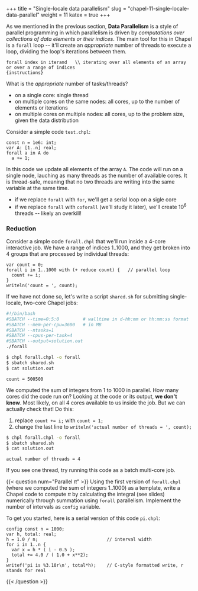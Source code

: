 +++
title = "Single-locale data parallelism"
slug = "chapel-11-single-locale-data-parallel"
weight = 11
katex = true
+++







<!-- ## Parallelizing the Julia set problem -->

<!-- Now let's parallelize this code with `forall`. Copy `juliaSetSerial.chpl` into `juliaSetParallel.chpl` and -->
<!-- start modifying it: -->

<!-- 1. For the outer loop, replace `for` with `forall`. This will produce an error about the scope of variables -->
<!--    `y` and `point`: -->

<!-- ```sh -->
<!-- error: cannot assign to const variable -->
<!-- note: The shadow variable '...' is constant due to forall intents in this loop -->
<!-- ``` -->

<!-- > ### Discussion -->
<!-- > Why do you think this message was produced? How do we solve this problem? -->

<!-- 2. What do we do next? -->

<!-- Once you have the working shared-memory parallel code, study its performance. -->

<!-- > ### Discussion -->
<!-- > Why do you think the code's speed does not scale linearly with the number of cores? -->











As we mentioned in the previous section, **Data Parallelism** is a style of parallel programming in which
parallelism is driven by *computations over collections of data elements or their indices*. The main tool for
this in Chapel is a `forall` loop -- it'll create an *appropriate* number of threads to execute a loop,
dividing the loop's iterations between them.

```chpl
forall index in iterand   \\ iterating over all elements of an array or over a range of indices
{instructions}
```

What is the *appropriate* number of tasks/threads?

* on a single core: single thread
* on multiple cores on the same nodes: all cores, up to the number of elements or iterations
* on multiple cores on multiple nodes: all cores, up to the problem size, given the data distribution

Consider a simple code `test.chpl`:

```chpl
const n = 1e6: int;
var A: [1..n] real;
forall a in A do
  a += 1;
```

In this code we update all elements of the array `A`. The code will run on a single node, lauching as many
threads as the number of available cores. It is thread-safe, meaning that no two threads are writing into the
same variable at the same time.

* if we replace `forall` with `for`, we'll get a serial loop on a sigle core
* if we replace `forall` with `coforall` (we'll study it later), we'll create $10^6$ threads -- likely an overkill!

### Reduction

Consider a simple code `forall.chpl` that we'll run inside a 4-core interactive job. We have a range of
indices 1..1000, and they get broken into 4 groups that are processed by individual threads:

```chpl
var count = 0;
forall i in 1..1000 with (+ reduce count) {   // parallel loop
  count += i;
}
writeln('count = ', count);
```

If we have not done so, let's write a script `shared.sh` for submitting single-locale, two-core Chapel jobs:

```sh
#!/bin/bash
#SBATCH --time=0:5:0         # walltime in d-hh:mm or hh:mm:ss format
#SBATCH --mem-per-cpu=3600   # in MB
#SBATCH --ntasks=1
#SBATCH --cpus-per-task=4
#SBATCH --output=solution.out
./forall
```

<!-- $ module load arch/avx2   # not necessary, unless you land on an avx512 node -->
<!-- $ module load chapel-multicore/2.4.0 -->

```sh
$ chpl forall.chpl -o forall
$ sbatch shared.sh
$ cat solution.out
```
```
count = 500500
```

We computed the sum of integers from 1 to 1000 in parallel. How many cores did the code run on? Looking at the
code or its output, **we don't know**. Most likely, on all 4 cores available to us inside the job. But we can
actually check that! Do this:

1. replace `count += i;` with `count = 1;`
1. change the last line to `writeln('actual number of threads = ', count);`

```sh
$ chpl forall.chpl -o forall
$ sbatch shared.sh
$ cat solution.out
```
```output
actual number of threads = 4
```

If you see one thread, try running this code as a batch multi-core job.

{{< question num="Parallel $\pi$" >}}<!-- Data.1 -->
Using the first version of `forall.chpl` (where we computed the sum of integers 1..1000) as a template,
write a Chapel code to compute $\pi$ by calculating the integral (see slides) numerically through
summation using `forall` parallelism. Implement the number of intervals as `config` variable.

To get you started, here is a serial version of this code `pi.chpl`:
```chpl
config const n = 1000;
var h, total: real;
h = 1.0 / n;                          // interval width
for i in 1..n {
  var x = h * ( i - 0.5 );
  total += 4.0 / ( 1.0 + x**2);
}
writef('pi is %3.10r\n', total*h);    // C-style formatted write, r stands for real
```
{{< /question >}}

<!-- We finish this section by providing an example of how you can organize a data-parallel, shared-memory -->
<!-- `forall` loop for the 2D heat transfer solver (without writing the full code): -->
<!-- ```chpl -->
<!-- config const rows = 100, cols = 100; -->
<!-- const rowStride = 34, colStride = 25;    // each block has 34 rows and 25 columns => 3x4 blocks -->
<!-- forall (r,c) in {1..rows,1..cols} by (rowStride,colStride) {   // nested c-loop inside r-loop -->
<!-- 																  // 12 iterations, up to 12 threads -->
<!--   for i in r..min(r+rowStride-1,rows) {     // serial i-loop inside each block -->
<!-- 	for j in c..min(c+colStride-1,cols) {   // serial j-loop inside each block -->
<!-- 	  Tnew[i,j] = 0.25 * (T[i-1,j] + T[i+1,j] + T[i,j-1] + T[i,j+1]); -->
<!-- 	} -->
<!--   } -->
<!-- } -->
<!-- ``` -->
